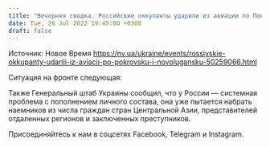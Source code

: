 ```yaml
---
title: "Вечерняя сводка. Российские оккупанты ударили из авиации по Покровску и Новолуганску — Генштаб"
date: Tue, 26 Jul 2022 19:45:00 +0300
draft: false
---
```

Источник: Новое Время https://nv.ua/ukraine/events/rossiyskie-okkupanty-udarili-iz-aviacii-po-pokrovsku-i-novolugansku-50259066.html


 Ситуация на фронте следующая:

Также Генеральный штаб Украины сообщил, что у России — системная проблема с пополнением личного состава, она уже пытается набрать наемников из числа граждан стран Центральной Азии, представителей отдаленных регионов и заключенных преступников.

Присоединяйтесь к нам в соцсетях Facebook, Telegram и Instagram.
